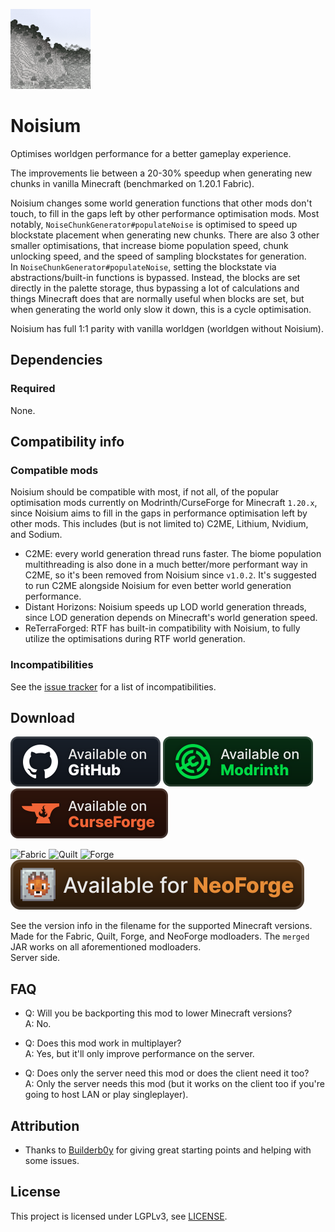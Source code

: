 ![Noisium icon](docs/assets/icon/icon_128x128.png)

# Noisium

Optimises worldgen performance for a better gameplay experience.

The improvements lie between a 20-30% speedup when generating new chunks in vanilla Minecraft (benchmarked on 1.20.1 Fabric).

Noisium changes some world generation functions that other mods don't touch, to fill in the gaps left by other performance optimisation
mods.
Most notably, `NoiseChunkGenerator#populateNoise` is optimised to speed up blockstate placement when generating new chunks. There are also 3
other smaller optimisations, that increase biome population speed, chunk unlocking speed, and the speed of sampling blockstates for
generation.  
In `NoiseChunkGenerator#populateNoise`, setting the blockstate via abstractions/built-in functions is bypassed. Instead, the blocks are set
directly in the palette storage, thus bypassing a lot of calculations and things Minecraft does that are normally useful when blocks are
set, but when generating the world only slow it down, this is a cycle optimisation.

Noisium has full 1:1 parity with vanilla worldgen (worldgen without Noisium).

## Dependencies

### Required

None.

## Compatibility info

### Compatible mods

Noisium should be compatible with most, if not all, of the popular optimisation mods currently on Modrinth/CurseForge for
Minecraft `1.20.x`, since Noisium aims to fill in the gaps in performance optimisation left by other mods.
This includes (but is not limited to) C2ME, Lithium, Nvidium, and Sodium.

- C2ME: every world generation thread runs faster. The biome population multithreading is also done in a much better/more performant way in
  C2ME, so it's been removed from Noisium since `v1.0.2`. It's suggested to run C2ME alongside Noisium for even better world generation
  performance.
- Distant Horizons: Noisium speeds up LOD world generation threads, since LOD generation depends on Minecraft's world generation speed.
- ReTerraForged: RTF has built-in compatibility with Noisium, to fully utilize the optimisations during RTF world generation.

### Incompatibilities

See the [issue tracker](https://github.com/Steveplays28/noisium/issues?q=is%3Aissue+is%3Aopen+sort%3Aupdated-desc+label%3Acompatibility) for
a list of incompatibilities.

## Download

[![GitHub](https://github.com/intergrav/devins-badges/raw/2dc967fc44dc73850eee42c133a55c8ffc5e30cb/assets/cozy/available/github_vector.svg)](https://github.com/Steveplays28/noisium)
[![Modrinth](https://github.com/intergrav/devins-badges/raw/2dc967fc44dc73850eee42c133a55c8ffc5e30cb/assets/cozy/available/modrinth_vector.svg)](https://modrinth.com/mod/noisium)
[![CurseForge](https://github.com/intergrav/devins-badges/raw/2dc967fc44dc73850eee42c133a55c8ffc5e30cb/assets/cozy/available/curseforge_vector.svg)](https://www.curseforge.com/minecraft/mc-mods/noisium)

![Fabric](https://github.com/intergrav/devins-badges/raw/2dc967fc44dc73850eee42c133a55c8ffc5e30cb/assets/compact/supported/fabric_vector.svg)
![Quilt](https://github.com/intergrav/devins-badges/raw/2dc967fc44dc73850eee42c133a55c8ffc5e30cb/assets/compact/supported/quilt_vector.svg)
![Forge](https://github.com/intergrav/devins-badges/raw/2dc967fc44dc73850eee42c133a55c8ffc5e30cb/assets/compact/supported/forge_vector.svg)
![NeoForge](docs/assets/badges/compact/supported/neoforge_vector.svg)

See the version info in the filename for the supported Minecraft versions.  
Made for the Fabric, Quilt, Forge, and NeoForge modloaders. The `merged` JAR works on all aforementioned modloaders.  
Server side.

## FAQ

- Q: Will you be backporting this mod to lower Minecraft versions?  
  A: No.

- Q: Does this mod work in multiplayer?  
  A: Yes, but it'll only improve performance on the server.

- Q: Does only the server need this mod or does the client need it too?  
  A: Only the server needs this mod (but it works on the client too if you're going to host LAN or play singleplayer).

## Attribution

- Thanks to [Builderb0y](https://modrinth.com/user/Builderb0y) for giving great starting points and helping with some issues.

## License

This project is licensed under LGPLv3, see [LICENSE](https://github.com/Steveplays28/noisium/blob/main/LICENSE).
